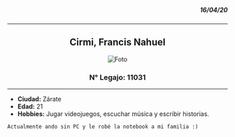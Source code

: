 ##### <div align="right"> 16/04/20 </div>

---

## <div align="center"> Cirmi, Francis Nahuel </div>

<div align="center"> 

![Foto](https://fotos.subefotos.com/05b89d11cf8dbda3eeb18e19d1e628e6o.jpg "Hola, me gusta Final Fantasy") 

</div>

### <div align="center"> N° Legajo: 11031 </div>

---

- **Ciudad:** Zárate
- **Edad:** 21
- **Hobbies:** Jugar videojuegos, escuchar música y escribir historias. 

~~~
Actualmente ando sin PC y le robé la notebook a mi familia :)
~~~
